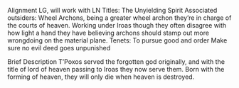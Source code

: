 Alignment
LG, will work with LN
Titles: 
The Unyielding Spirit
Associated outsiders:
Wheel Archons, being a greater wheel archon they’re in charge of the courts of heaven. Working under Iroas though they often disagree with how light a hand they have believing archons should stamp out more wrongdoing on the material plane.
Tenets:
To pursue good and order
Make sure no evil deed goes unpunished 

Brief Description
T’Poxos served the forgotten god originally, and with the title of lord of heaven passing to Iroas they now serve them.
Born with the forming of heaven, they will only die when heaven is destroyed.
